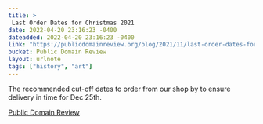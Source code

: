 ```yaml
---
title: > 
 Last Order Dates for Christmas 2021
date: 2022-04-20 23:16:23 -0400
dateadded: 2022-04-20 23:16:23 -0400
link: "https://publicdomainreview.org/blog/2021/11/last-order-dates-for-christmas-2021"
bucket: Public Domain Review
layout: urlnote
tags: ["history", "art"]
--- 
```

The recommended cut-off dates to order from our shop by to ensure delivery in time for Dec 25th.
 <!-- end excerpt --> 
<div class='bucket'><a class='internal-link' href='/buckets/public-domain-review'>Public Domain Review</a></div> 

